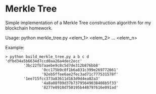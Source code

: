 ﻿# Merkle Tree

Simple implementation of a Merkle Tree construction algorithm for my blockchain homework.

Usage: python merkle_tree.py \<elem_1\> \<elem_2\> ... \<elem_n\>

Example:
```
> python build_merkle_tree.py a b c d
'dfbd34a5b6634d7ccd0aa26a4dec2ecc'
        '3bc22fb7aaebe9c8c5d7de312b876bb8'
                '0cc175b9c0f1b6a831c399e269772661'
                '92eb5ffee6ae2fec3ad71c777531578f'
        '1ee715fcc373a83611d163d9d4ea02a3'
                '4a8a08f09d37b73795649038408b5f33'
                '8277e0910d750195b448797616e091ad'
```

